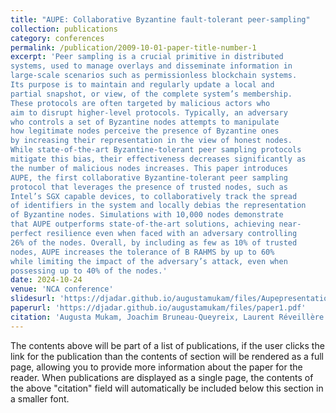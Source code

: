 ```yaml
---
title: "AUPE: Collaborative Byzantine fault-tolerant peer-sampling"
collection: publications
category: conferences
permalink: /publication/2009-10-01-paper-title-number-1
excerpt: 'Peer sampling is a crucial primitive in distributed
systems, used to manage overlays and disseminate information in
large-scale scenarios such as permissionless blockchain systems.
Its purpose is to maintain and regularly update a local and
partial snapshot, or view, of the complete system’s membership.
These protocols are often targeted by malicious actors who
aim to disrupt higher-level protocols. Typically, an adversary
who controls a set of Byzantine nodes attempts to manipulate
how legitimate nodes perceive the presence of Byzantine ones
by increasing their representation in the view of honest nodes.
While state-of-the-art Byzantine-tolerant peer sampling protocols
mitigate this bias, their effectiveness decreases significantly as
the number of malicious nodes increases. This paper introduces
AUPE, the first collaborative Byzantine-tolerant peer sampling
protocol that leverages the presence of trusted nodes, such as
Intel’s SGX capable devices, to collaboratively track the spread
of identifiers in the system and locally debias the representation
of Byzantine nodes. Simulations with 10,000 nodes demonstrate
that AUPE outperforms state-of-the-art solutions, achieving near-
perfect resilience even when faced with an adversary controlling
26% of the nodes. Overall, by including as few as 10% of trusted
nodes, AUPE increases the tolerance of B RAHMS by up to 60%
while limiting the impact of the adversary’s attack, even when
possessing up to 40% of the nodes.'
date: 2024-10-24
venue: 'NCA conference'
slidesurl: 'https://djadar.github.io/augustamukam/files/Aupepresentation.pdf'
paperurl: 'https://djadar.github.io/augustamukam/files/paper1.pdf'
citation: 'Augusta Mukam, Joachim Bruneau-Queyreix, Laurent Réveillère. AUPE: Collaborative byzantine fault-tolerant peer-sampling. Network Computing and Applications, Oct 2024, Bertinoro (FC), Italy. ⟨hal-04720352⟩'
---
```


The contents above will be part of a list of publications, if the user clicks the link for the publication than the contents of section will be rendered as a full page, allowing you to provide more information about the paper for the reader. When publications are displayed as a single page, the contents of the above "citation" field will automatically be included below this section in a smaller font.